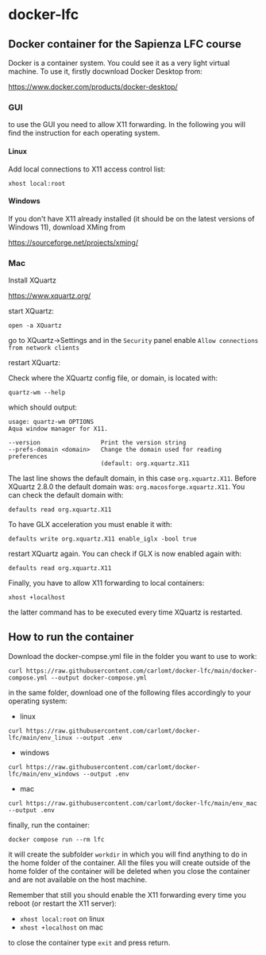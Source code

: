 # docker-lfc

## Docker container for the Sapienza LFC course

Docker is a container system. You could see it as a very light virtual machine.
To use it, firstly docwnload Docker Desktop from:

https://www.docker.com/products/docker-desktop/

### GUI

to use the GUI you need to allow X11 forwarding. In the following you will find the instruction for each operating system.

#### Linux
Add local connections to X11 access control list:

`xhost local:root`


#### Windows
If you don't have X11 already installed (it should be on the latest versions of Windows 11), download XMing from

https://sourceforge.net/projects/xming/


### Mac
Install XQuartz

https://www.xquartz.org/

start XQuartz:

`open -a XQuartz`

go to XQuartz->Settings and in the `Security` panel enable `Allow connections from network clients`

restart XQuartz:

Check where the XQuartz config file, or domain, is located with:

`quartz-wm --help`

which should output:
```
usage: quartz-wm OPTIONS
Aqua window manager for X11.

--version                 Print the version string
--prefs-domain <domain>   Change the domain used for reading preferences
                          (default: org.xquartz.X11
```
The last line shows the default domain, in this case `org.xquartz.X11`. Before XQuartz 2.8.0 the default domain was: `org.macosforge.xquartz.X11`.
You can check the default domain  with:
```
defaults read org.xquartz.X11
```
To have GLX acceleration you must enable it with:
```
defaults write org.xquartz.X11 enable_iglx -bool true
```
restart XQuartz again. You can check if GLX is now enabled again with:
```
defaults read org.xquartz.X11
```
Finally, you have to allow X11 forwarding to local containers:
```
xhost +localhost
```
the latter command has to be executed every time XQuartz is restarted.

## How to run the container

Download the docker-compse.yml file in the folder you want to use to work:
```
curl https://raw.githubusercontent.com/carlomt/docker-lfc/main/docker-compose.yml --output docker-compose.yml
```

in the same folder, download one of the following files accordingly to your operating system:

- linux
```
curl https://raw.githubusercontent.com/carlomt/docker-lfc/main/env_linux --output .env
```
- windows
```
curl https://raw.githubusercontent.com/carlomt/docker-lfc/main/env_windows --output .env
```
- mac
```
curl https://raw.githubusercontent.com/carlomt/docker-lfc/main/env_mac --output .env
```

finally, run the container:

```
docker compose run --rm lfc
```

it will create the subfolder `workdir` in which you will find anything to do in the home folder of the container.
All the files you will create outside of the home folder of the container will be deleted when you close the container and are not available on the host machine.

Remember that still you should enable the X11 forwarding every time you reboot (or restart the X11 server):
- `xhost local:root` on linux
- `xhost +localhost` on mac

to close the container type `exit` and press return.
